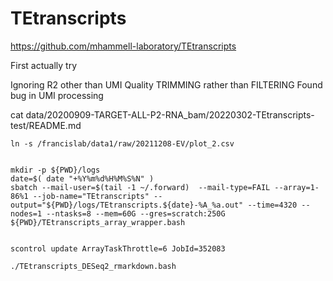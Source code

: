 
#	TEtranscripts

https://github.com/mhammell-laboratory/TEtranscripts

First actually try

Ignoring R2 other than UMI
Quality TRIMMING rather than FILTERING
Found bug in UMI processing




cat data/20200909-TARGET-ALL-P2-RNA_bam/20220302-TEtranscripts-test/README.md 


```
ln -s /francislab/data1/raw/20211208-EV/plot_2.csv
```



```

mkdir -p ${PWD}/logs
date=$( date "+%Y%m%d%H%M%S%N" )
sbatch --mail-user=$(tail -1 ~/.forward)  --mail-type=FAIL --array=1-86%1 --job-name="TEtranscripts" --output="${PWD}/logs/TEtranscripts.${date}-%A_%a.out" --time=4320 --nodes=1 --ntasks=8 --mem=60G --gres=scratch:250G ${PWD}/TEtranscripts_array_wrapper.bash


scontrol update ArrayTaskThrottle=6 JobId=352083

```


```
./TEtranscripts_DESeq2_rmarkdown.bash
```







